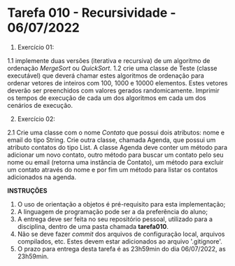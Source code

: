 # Tarefa 010 - Recursividade - 06/07/2022

1. Exercício 01:

1.1 implemente duas versões (iterativa e recursiva) de um algoritmo de ordenação _MergeSort_ ou _QuickSort_.
1.2 crie uma classe de Teste (classe executável) que deverá chamar estes algoritmos de ordenação para ordenar vetores de inteiros com 100, 1000 e 10000 elementos. Estes vetores deverão ser preenchidos com valores gerados randomicamente. Imprimir os tempos de execução de cada um dos algoritmos em cada um dos cenários de execução.

2. Exercício 02:

2.1 Crie uma classe com o nome _Contato_ que possui dois atributos: nome e email do tipo String. Crie outra classe, chamada Agenda, que possui um atributo contatos do tipo List<Contato>. A classe Agenda deve conter um método para adicionar um novo contato, outro método para buscar um contato pelo seu nome ou email (retorna uma instância de Contato), um método para excluir um contato através do nome e por fim um método para listar os contatos adicionados na agenda.

**INSTRUÇÕES**
1. O uso de orientação a objetos é pré-requisito para esta implementação;
2. A linguagem de programação pode ser a da preferência do aluno;
3. A entrega deve ser feita no seu repositório pessoal, utilizado para a disciplina, dentro de uma pasta chamada **tarefa010**.
4. Não se deve fazer _commit_ dos arquivos de configuração local, arquivos compilados, etc. Estes devem estar adicionados ao arquivo '.gitignore'.
5. O prazo para entrega desta tarefa é as 23h59min do dia 06/07/2022, as 23h59min.
